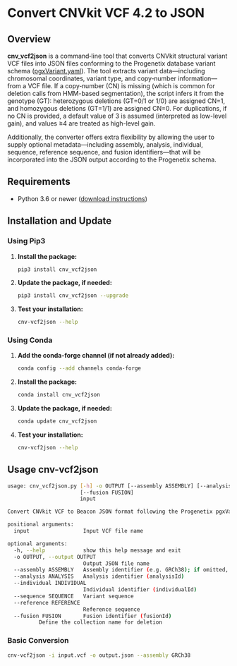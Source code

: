 # Convert CNVkit VCF 4.2 to JSON 

## Overview

**cnv_vcf2json** is a command‐line tool that converts CNVkit structural variant VCF files into JSON files conforming to the Progenetix database variant schema ([pgxVariant.yaml](https://github.com/progenetix/bycon/blob/main/bycon/schemas/models/src/bycon-database-schemas/pgxVariant.yaml)). The tool extracts variant data—including chromosomal coordinates, variant type, and copy‐number information—from a VCF file. If a copy‐number (CN) is missing (which is common for deletion calls from HMM-based segmentation), the script infers it from the genotype (GT): heterozygous deletions (GT=0/1 or 1/0) are assigned CN=1, and homozygous deletions (GT=1/1) are assigned CN=0. For duplications, if no CN is provided, a default value of 3 is assumed (interpreted as low-level gain), and values ≥4 are treated as high-level gain.

Additionally, the converter offers extra flexibility by allowing the user to supply optional metadata—including assembly, analysis, individual, sequence, reference sequence, and fusion identifiers—that will be incorporated into the JSON output according to the Progenetix schema.

## Requirements

- Python 3.6 or newer ([download instructions](https://www.python.org/downloads/))

## Installation and Update

### Using Pip3

1. **Install the package:**

    ```bash
    pip3 install cnv_vcf2json
    ```

2. **Update the package, if needed:**

    ```bash
    pip3 install cnv_vcf2json --upgrade
    ```

3. **Test your installation:**

    ```bash
    cnv-vcf2json --help
    ```

### Using Conda

1. **Add the conda-forge channel (if not already added):**

    ```bash
    conda config --add channels conda-forge
    ```

2. **Install the package:**

    ```bash
    conda install cnv_vcf2json
    ```

3. **Update the package, if needed:**

    ```bash
    conda update cnv_vcf2json
    ```

4. **Test your installation:**

    ```bash
    cnv-vcf2json --help
    ```



## Usage cnv-vcf2json

```bash
usage: cnv_vcf2json.py [-h] -o OUTPUT [--assembly ASSEMBLY] [--analysis ANALYSIS] [--individual INDIVIDUAL] [--sequence SEQUENCE] [--reference REFERENCE]
                       [--fusion FUSION]
                       input

Convert CNVkit VCF to Beacon JSON format following the Progenetix pgxVariant schema

positional arguments:
  input                 Input VCF file name

optional arguments:
  -h, --help            show this help message and exit
  -o OUTPUT, --output OUTPUT
                        Output JSON file name
  --assembly ASSEMBLY   Assembly identifier (e.g. GRCh38); if omitted, assemblyId will be excluded
  --analysis ANALYSIS   Analysis identifier (analysisId)
  --individual INDIVIDUAL
                        Individual identifier (individualId)
  --sequence SEQUENCE   Variant sequence
  --reference REFERENCE
                        Reference sequence
  --fusion FUSION       Fusion identifier (fusionId)
          Define the collection name for deletion

```

### Basic Conversion

```bash
cnv-vcf2json -i input.vcf -o output.json --assembly GRCh38
```
